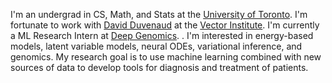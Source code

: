 I'm an undergrad in CS, Math, and Stats at the [University of Toronto](https://www.utoronto.ca/). I'm fortunate to work with [David Duvenaud](https://www.cs.toronto.edu/~duvenaud/) at the [Vector Institute](https://vectorinstitute.ai/). I'm currently a ML Research Intern at [Deep Genomics](https://www.deepgenomics.com/). . I'm interested in energy-based models, latent variable models, neural ODEs, variational inference, and genomics. My research goal is to use machine learning combined with new sources of data to develop tools for diagnosis and treatment of patients.

